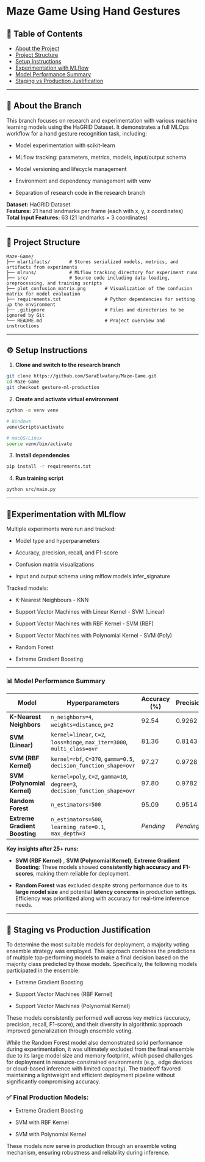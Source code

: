 # Maze Game Using Hand Gestures

## 📑 Table of Contents

- [About the Project](#about-the-project)
- [Project Structure](#project-structure)
- [Setup Instructions](#setup-instructions)
- [Experimentation with MLflow](#experimentation-with-mlflow)
- [Model Performance Summary](#model-performance-summary)
- [Staging vs Production Justification](#staging-vs-production-justification)
  

---


## 📌 About the Branch

This branch focuses on research and experimentation with various machine learning models using the HaGRID Dataset. It demonstrates a full MLOps workflow for a hand gesture recognition task, including:

- Model experimentation with scikit-learn

- MLflow tracking: parameters, metrics, models, input/output schema

- Model versioning and lifecycle management

- Environment and dependency management with venv

- Separation of research code in the research branch

**Dataset:** HaGRID Dataset  
**Features:** 21 hand landmarks per frame (each with x, y, z coordinates)  
**Total Input Features:** 63 (21 landmarks × 3 coordinates)

---


## 📁 Project Structure
```<code>
Maze-Game/
├── mlartifacts/       # Stores serialized models, metrics, and artifacts from experiments
├── mlruns/            # MLflow tracking directory for experiment runs
├── src/               # Source code including data loading, preprocessing, and training scripts
├── plot_confusion_matrix.png       # Visualization of the confusion matrix for model evaluation
├── requirements.txt                # Python dependencies for setting up the environment
├── .gitignore                      # Files and directories to be ignored by Git
└── README.md                       # Project overview and instructions
```


---


## ⚙️ Setup Instructions

1. **Clone and switch to the research branch**

```bash
git clone https://github.com/SaraElwatany/Maze-Game.git
cd Maze-Game
git checkout gesture-ml-production
```


2. **Create and activate virtual environment**

```bash
python -m venv venv

# Windows
venv\Scripts\activate

# macOS/Linux
source venv/bin/activate
```


3. **Install dependencies**

```bash
pip install -r requirements.txt
```


4. **Run training script**
   
```bash
python src/main.py
```



---


## 🔬Experimentation with MLflow

Multiple experiments were run and tracked:

- Model type and hyperparameters

- Accuracy, precision, recall, and F1-score

- Confusion matrix visualizations

- Input and output schema using mlflow.models.infer_signature


Tracked models:

- K-Nearest Neighbours - KNN
  
- Support Vector Machines with Linear Kernel - SVM (Linear)
  
- Support Vector Machines with RBF Kernel - SVM (RBF)
  
- Support Vector Machines with Polynomial Kernel - SVM (Poly)

- Random Forest
  
- Extreme Gradient Boosting
  


---


### 📊 Model Performance Summary

| Model                      | Hyperparameters                                                                 | Accuracy (%) | Precision | Recall  | F1-score |
|----------------------------|----------------------------------------------------------------------------------|--------------|-----------|---------|----------|
| **K-Nearest Neighbors**    | `n_neighbors=4`, `weights=distance`, `p=2`                                       | 92.54        | 0.9262    | 0.9254  | 0.9257   |
| **SVM (Linear)**           | `kernel=linear`, `C=2`, `loss=hinge`, `max_iter=3000`, `multi_class=ovr`        | 81.36        | 0.8143    | 0.8136  | 0.8120   |
| **SVM (RBF Kernel)**       | `kernel=rbf`, `C=370`, `gamma=0.5`, `decision_function_shape=ovr`               | 97.27        | 0.9728    | 0.9727  | 0.9727   |
| **SVM (Polynomial Kernel)**| `kernel=poly`, `C=2`, `gamma=10`, `degree=3`, `decision_function_shape=ovr`     | 97.80        | 0.9782    | 0.9780  | 0.9780   |
| **Random Forest**          | `n_estimators=500`                                                              | 95.09        | 0.9514    | 0.9509  | 0.9510   |
| **Extreme Gradient Boosting** | `n_estimators=500`, `learning_rate=0.1`, `max_depth=3`                      | *Pending*    | *Pending* | *Pending* | *Pending* |


**Key insights after 25+ runs:**

- **SVM (RBF Kernel)** , **SVM (Polynomial Kernel)**, **Extreme Gradient Boosting**:  These models showed **consistently high accuracy and F1-scores**, making them reliable for deployment.

- **Random Forest** was excluded despite strong performance due to its **large model size** and potential **latency concerns** in production settings. Efficiency was prioritized along with accuracy for real-time inference needs.



---


## 🚦 Staging vs Production Justification

To determine the most suitable models for deployment, a majority voting ensemble strategy was employed. This approach combines the predictions of multiple top-performing models to make a final decision based on the majority class predicted by those models. Specifically, the following models participated in the ensemble:

- Extreme Gradient Boosting

- Support Vector Machines (RBF Kernel)

- Support Vector Machines (Polynomial Kernel)

These models consistently performed well across key metrics (accuracy, precision, recall, F1-score), and their diversity in algorithmic approach improved generalization through ensemble voting.

While the Random Forest model also demonstrated solid performance during experimentation, it was ultimately excluded from the final ensemble due to its large model size and memory footprint, which posed challenges for deployment in resource-constrained environments (e.g., edge devices or cloud-based inference with limited capacity). The tradeoff favored maintaining a lightweight and efficient deployment pipeline without significantly compromising accuracy.

### ✅ Final Production Models:

- Extreme Gradient Boosting

- SVM with RBF Kernel

- SVM with Polynomial Kernel

These models now serve in production through an ensemble voting mechanism, ensuring robustness and reliability during inference.




